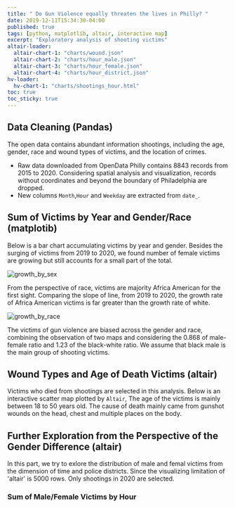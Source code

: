 ```yaml
---
title: " Do Gun Violence equally threaten the lives in Philly? "
date: 2019-12-11T15:34:30-04:00
published: true
tags: [python, matplotlib, altair, interactive map]
excerpt: "Exploratory analysis of shooting victims"
altair-loader:
  altair-chart-1: "charts/wound.json"
  altair-chart-2: "charts/hour_male.json"
  altair-chart-3: "charts/hour_female.json"
  altair-chart-4: "charts/hour_district.json"
hv-loader:
  hv-chart-1: "charts/shootings_hour.html"
toc: true
toc_sticky: true
---
```


## Data Cleaning (Pandas)
The open data contains abundant information shootings, including the age, gender, race and wound types of victims, and the location of crimes.
- Raw data downloaded from OpenData Philly contains 8843 records from 2015 to 2020. Considering spatial analysis and visualization, records without coordinates and beyond the boundary of Philadelphia are dropped.
- New columns `Month`,`Hour` and `Weekday` are extracted from `date_`.


## Sum of Victims by Year and Gender/Race (matplotib)

Below is a bar chart accumulating victims by year and gender. Besides the surging of victims from 2019 to 2020, we found number of female victims are growing but still accounts for a small part of the total.

![growth_by_sex](https://raw.githubusercontent.com/ihcgnahz/shooting_victims/master/charts/growth_by_sex.png)

From the perspective of race, victims are majority Africa American for the first sight. Comparing the slope of line, from 2019 to 2020, the growth rate of Africa American victims is far greater than the growth rate of white.

![growth_by_race](https://raw.githubusercontent.com/ihcgnahz/shooting_victims/master/charts/growth_by_race.png)

The victims of gun violence are biased across the gender and race, combining the observation of two maps and considering the 0.868 of male-female ratio and 1.23 of the black-white ratio. We assume that black male is the main group of shooting victims.

## Wound Types and Age of Death Victims (altair)

Victims who died from shootings are selected in this analysis. Below is an interactive scatter map plotted by `Altair`, The age of the victims is mainly between 18 to 50 years old. The cause of death mainly came from gunshot wounds on the head, chest and multiple places on the body.

<div id="altair-chart-1"></div>

## Further Exploration from the Perspective of the Gender Difference (altair)
In this part, we try to exlore the distribution of male and femal victims from the dimension of time and police districts. Since the visualizing limitation of 'altair' is 5000 rows. Only shootings in 2020 are selected.

### Sum of Male/Female Victims by Hour

<div id="altair-chart-2"></div>

<div id="altair-chart-2"></div>

<div id="hv-chart-1"></div>
